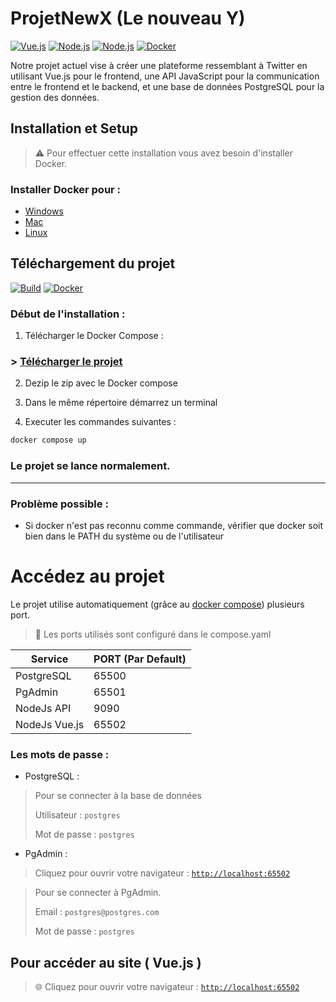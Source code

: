 # ProjetNewX (Le nouveau Y)

[![Vue.js](https://img.shields.io/badge/Vue.js-3.4.21-lightgreen?style=flat&logo=vuedotjs&link=https://vuejs.org)](https://vuejs.org)
[![Node.js](https://img.shields.io/badge/Node.js-v18.19.0-darkgreen?style=flat&logo=nodedotjs&link=https://nodejs.org/en)](https://nodejs.org/en)
[![Node.js](https://img.shields.io/badge/PostgreSQL-16.2-blue?labelColor=white&style=flat&logo=postgresql&link=https://www.docker.com)](https://www.docker.com)
[![Docker](https://img.shields.io/badge/Docker-4.28.0-blue?style=flat&logo=Docker&link=https://www.postgresql.org)](https://www.postgresql.org)

Notre projet actuel vise à créer une plateforme ressemblant à Twitter en utilisant Vue.js pour le frontend, une API JavaScript pour la communication entre le frontend et le backend, et une base de données PostgreSQL pour la gestion des données.

## Installation et Setup

>⚠️ Pour effectuer cette installation vous avez besoin d'installer Docker.

### Installer Docker pour : 
- [Windows](https://docs.docker.com/desktop/install/windows-install/)
- [Mac](https://docs.docker.com/desktop/install/mac-install/)
- [Linux](https://docs.docker.com/desktop/install/linux-install/)

## Téléchargement du projet

[![Build](https://img.shields.io/badge/Build-passing-green?style=flat&link=https://www.postgresql.org)](https://www.postgresql.org)
[![Docker](https://img.shields.io/badge/Docker-4.28.0-blue?style=flat&logo=Docker&link=https://www.postgresql.org)](https://www.postgresql.org)

### Début de l'installation : 

1. Télécharger le Docker Compose :

### > [Télécharger le projet]()

2. Dezip le zip avec le Docker compose 

3. Dans le même répertoire démarrez un terminal

4. Executer les commandes suivantes :
   
```bat
docker compose up
```
### Le projet se lance normalement. 

- - -
### Problème possible :
- Si docker n'est pas reconnu comme commande, vérifier que docker soit bien dans le PATH du système ou de l'utilisateur

# Accédez au projet

Le projet utilise automatiquement (grâce au [docker compose](https://docs.docker.com/compose/)) plusieurs port.

> 📢 Les ports utilisés sont configuré dans le compose.yaml

| Service | PORT (Par Default) |
| ------- | ------------------ |
| PostgreSQL | 65500 |
| PgAdmin | 65501 |
| NodeJs API | 9090 |
| NodeJs Vue.js | 65502 |

### Les mots de passe :

- PostgreSQL : 

> Pour se connecter à la base de données
> 
> Utilisateur : `postgres`
> 
> Mot de passe : `postgres` 

- PgAdmin : 

> Cliquez pour ouvrir votre navigateur : [`http://localhost:65502`](http://localhost:65501)

> Pour se connecter à PgAdmin.
> 
> Email : `postgres@postgres.com`
> 
> Mot de passe : `postgres` 


## Pour accéder au site ( Vue.js )

> 🌐 Cliquez pour ouvrir votre navigateur : [`http://localhost:65502`](http://localhost:65502)



